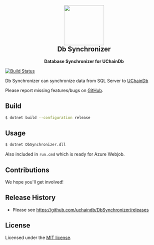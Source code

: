 <h2 align="center"><img src="https://github.com/uchaindb/UClient/blob/master/cordova/model/icon.png?raw=true" height="128"><br>Db Synchronizer</h2>
<p align="center"><strong>Database Synchronizer for UChainDb</strong></p>

[![Build Status](https://travis-ci.org/uchaindb/DbSynchronizer.svg?branch=master)](https://travis-ci.org/uchaindb/DbSynchronizer)

Db Synchronizer can synchronize data from SQL Server to [UChainDb](https://www.uchaindb.com)

Please report missing features/bugs on [GitHub](https://github.com/uchaindb/DbSynchronizer/issues).

## Build

``` bash
$ dotnet build --configuration release
```

## Usage

``` bash
$ dotnet DbSynchronizer.dll
```

Also included in `run.cmd` which is ready for Azure Webjob.

## Contributions

We hope you'll get involved!

## Release History

* Please see <https://github.com/uchaindb/DbSynchronizer/releases>

## License

Licensed under the [MIT license](LICENSE).
